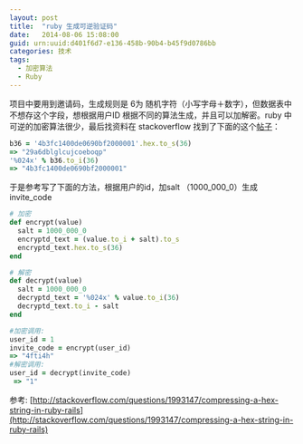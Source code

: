 ```yaml
---
layout: post
title:  "ruby 生成可逆验证码"
date:   2014-08-06 15:08:00
guid: urn:uuid:d401f6d7-e136-458b-90b4-b45f9d0786bb
categories: 技术
tags:
  - 加密算法
  - Ruby
---
```


项目中要用到邀请码，生成规则是 6为 随机字符（小写字母＋数字），但数据表中不想存这个字段，想根据用户ID 根据不同的算法生成，并且可以加解密。ruby 中可逆的加密算法很少，最后找资料在 stackoverflow 找到了下面的这个[帖子](http://stackoverflow.com/questions/1993147/compressing-a-hex-string-in-ruby-rails)：

```ruby
b36 = '4b3fc1400de0690bf2000001'.hex.to_s(36)
=> "29a6dblglcujcoeboqp"
'%024x' % b36.to_i(36)
=> "4b3fc1400de0690bf2000001"
```
于是参考写了下面的方法，根据用户的id，加salt （1000_000_0）生成 invite_code

```ruby
# 加密
def encrypt(value)
  salt = 1000_000_0
  encryptd_text = (value.to_i + salt).to_s
  encryptd_text.hex.to_s(36)
end

# 解密
def decrypt(value)
  salt = 1000_000_0
  decryptd_text = '%024x' % value.to_i(36)
  decryptd_text.to_i - salt
end

#加密调用:
user_id = 1
invite_code = encrypt(user_id)
=> "4fti4h"
#解密调用:
user_id = decrypt(invite_code)
 => "1"
```
参考: [http://stackoverflow.com/questions/1993147/compressing-a-hex-string-in-ruby-rails](http://stackoverflow.com/questions/1993147/compressing-a-hex-string-in-ruby-rails)

